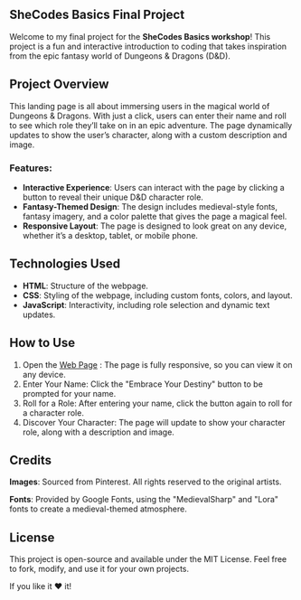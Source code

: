 ## SheCodes Basics Final Project

Welcome to my final project for the **SheCodes Basics workshop**! This project is a fun and interactive introduction to coding that takes inspiration from the epic fantasy world of Dungeons & Dragons (D&D).

## Project Overview

This landing page is all about immersing users in the magical world of Dungeons & Dragons. With just a click, users can enter their name and roll to see which role they’ll take on in an epic adventure. The page dynamically updates to show the user’s character, along with a custom description and image.

### Features:

* **Interactive Experience**: Users can interact with the page by clicking a button to reveal their unique D&D character role.
* **Fantasy-Themed Design**: The design includes medieval-style fonts, fantasy imagery, and a color palette that gives the page a magical feel.
* **Responsive Layout**: The page is designed to look great on any device, whether it’s a desktop, tablet, or mobile phone.

## Technologies Used

* **HTML**: Structure of the webpage.
* **CSS**: Styling of the webpage, including custom fonts, colors, and layout.
* **JavaScript**: Interactivity, including role selection and dynamic text updates.

## How to Use
1. Open the [Web Page](https://s3.amazonaws.com/shecodesio-production/challenge_submissions/files/002/360/958/original/Final_Project_Basics.html?1724443702) : The page is fully responsive, so you can view it on any device.
2. Enter Your Name: Click the "Embrace Your Destiny" button to be prompted for your name.
3. Roll for a Role: After entering your name, click the button again to roll for a character role.
4. Discover Your Character: The page will update to show your character role, along with a description and image.

## Credits
**Images**: Sourced from Pinterest. All rights reserved to the original artists.

**Fonts**: Provided by Google Fonts, using the "MedievalSharp" and "Lora" fonts to create a medieval-themed atmosphere.

## License
This project is open-source and available under the MIT License. Feel free to fork, modify, and use it for your own projects.

If you like it ❤️ it!

